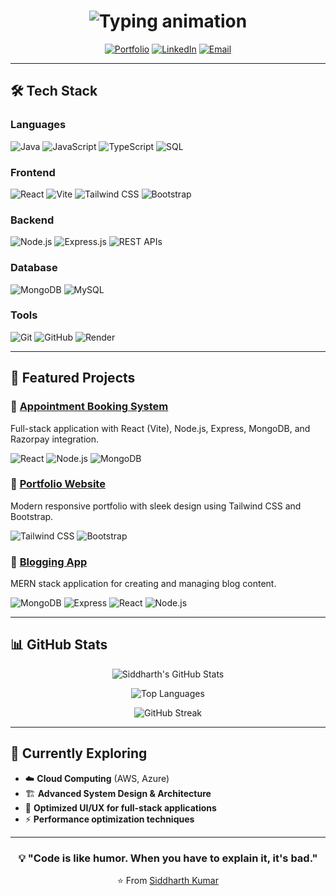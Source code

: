 <div align="center">

<h1 align="center">
  <img src="https://readme-typing-svg.herokuapp.com?font=Fira+Code&weight=600&size=30&duration=4000&pause=1000&color=22D3EE&center=true&vCenter=true&width=500&height=50&lines=👋+Hello,+I'm+Siddharth;🚀+MERN+Full+Stack+Developer" alt="Typing animation" />
</h1>


[![Portfolio](https://img.shields.io/badge/Portfolio-%23000000.svg?style=for-the-badge&logo=firefox&logoColor=#FF7139)](https://siddharth-kr.github.io/portfolio/index.html)
[![LinkedIn](https://img.shields.io/badge/LinkedIn-%230077B5.svg?style=for-the-badge&logo=linkedin&logoColor=white)](www.linkedin.com/in/siddharth-kumar-17b692259)
[![Email](https://img.shields.io/badge/Email-D14836?style=for-the-badge&logo=gmail&logoColor=white)](mailto:Siddharthkumar5364@gmail.com)

</div>

---

## 🛠️ Tech Stack

### **Languages**
![Java](https://img.shields.io/badge/Java-ED8B00?style=for-the-badge&logo=openjdk&logoColor=white)
![JavaScript](https://img.shields.io/badge/JavaScript-F7DF1E?style=for-the-badge&logo=javascript&logoColor=black)
![TypeScript](https://img.shields.io/badge/TypeScript-007ACC?style=for-the-badge&logo=typescript&logoColor=white)
![SQL](https://img.shields.io/badge/SQL-4479A1?style=for-the-badge&logo=postgresql&logoColor=white)

### **Frontend**
![React](https://img.shields.io/badge/React-20232A?style=for-the-badge&logo=react&logoColor=61DAFB)
![Vite](https://img.shields.io/badge/Vite-B73BFE?style=for-the-badge&logo=vite&logoColor=FFD62E)
![Tailwind CSS](https://img.shields.io/badge/Tailwind_CSS-38B2AC?style=for-the-badge&logo=tailwind-css&logoColor=white)
![Bootstrap](https://img.shields.io/badge/Bootstrap-563D7C?style=for-the-badge&logo=bootstrap&logoColor=white)

### **Backend**
![Node.js](https://img.shields.io/badge/Node.js-339933?style=for-the-badge&logo=nodedotjs&logoColor=white)
![Express.js](https://img.shields.io/badge/Express.js-000000?style=for-the-badge&logo=express&logoColor=white)
![REST APIs](https://img.shields.io/badge/REST-02569B?style=for-the-badge&logo=rest&logoColor=white)

### **Database**
![MongoDB](https://img.shields.io/badge/MongoDB-47A248?style=for-the-badge&logo=mongodb&logoColor=white)
![MySQL](https://img.shields.io/badge/MySQL-4479A1?style=for-the-badge&logo=mysql&logoColor=white)

### **Tools**
![Git](https://img.shields.io/badge/Git-F05032?style=for-the-badge&logo=git&logoColor=white)
![GitHub](https://img.shields.io/badge/GitHub-181717?style=for-the-badge&logo=github&logoColor=white)
![Render](https://img.shields.io/badge/Render-46E3B7?style=for-the-badge&logo=render&logoColor=white)

---

## 📌 Featured Projects

### 🔗 [Appointment Booking System](https://appointment-booking-frontend-6clx.onrender.com)
Full-stack application with React (Vite), Node.js, Express, MongoDB, and Razorpay integration.

![React](https://img.shields.io/badge/React-20232A?style=flat-square&logo=react&logoColor=61DAFB)
![Node.js](https://img.shields.io/badge/Node.js-339933?style=flat-square&logo=nodedotjs&logoColor=white)
![MongoDB](https://img.shields.io/badge/MongoDB-47A248?style=flat-square&logo=mongodb&logoColor=white)

### 🎨 [Portfolio Website](https://github.com/Siddharth-Kumar/portfolio)
Modern responsive portfolio with sleek design using Tailwind CSS and Bootstrap.

![Tailwind CSS](https://img.shields.io/badge/Tailwind_CSS-38B2AC?style=flat-square&logo=tailwind-css&logoColor=white)
![Bootstrap](https://img.shields.io/badge/Bootstrap-563D7C?style=flat-square&logo=bootstrap&logoColor=white)

### 📝 [Blogging App](dailyscribe-frontend.vercel.app)
MERN stack application for creating and managing blog content.

![MongoDB](https://img.shields.io/badge/MongoDB-47A248?style=flat-square&logo=mongodb&logoColor=white)
![Express](https://img.shields.io/badge/Express-000000?style=flat-square&logo=express&logoColor=white)
![React](https://img.shields.io/badge/React-20232A?style=flat-square&logo=react&logoColor=61DAFB)
![Node.js](https://img.shields.io/badge/Node.js-339933?style=flat-square&logo=nodedotjs&logoColor=white)

---

## 📊 GitHub Stats

<div align="center">

![Siddharth's GitHub Stats](https://github-readme-stats.vercel.app/api?username=Siddharth-Kumar&show_icons=true&count_private=true&hide_border=true&theme=radical)

![Top Languages](https://github-readme-stats.vercel.app/api/top-langs/?username=Siddharth-Kumar&layout=compact&hide_border=true&theme=radical)

![GitHub Streak](https://streak-stats.demolab.com/?user=Siddharth-Kumar&theme=radical&hide_border=true)

</div>

---

## 🌱 Currently Exploring

- ☁️ **Cloud Computing** (AWS, Azure)
- 🏗️ **Advanced System Design & Architecture**
- 🎨 **Optimized UI/UX for full-stack applications**
- ⚡ **Performance optimization techniques**

---

<div align="center">

### 💡 "Code is like humor. When you have to explain it, it's bad."

⭐️ From [Siddharth Kumar](https://github.com/Siddharth-Kr)

</div>
